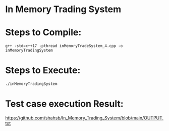 # In Memory Trading System

# Steps to Compile:
```
g++ -std=c++17 -pthread inMemoryTradeSystem_4.cpp -o inMemoryTradingSystem
```

# Steps to Execute:
```
./inMemoryTradingSystem
```

# Test case execution Result:
https://github.com/shahsb/In_Memory_Trading_System/blob/main/OUTPUT.txt
